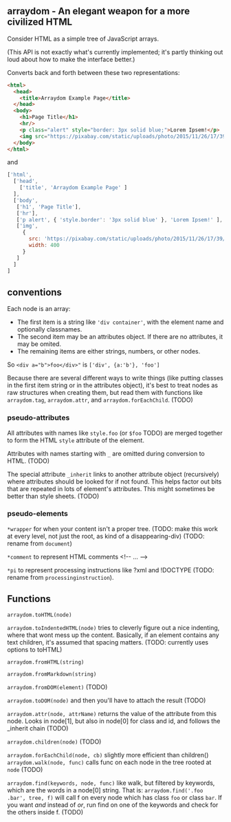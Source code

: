 ## arraydom - An elegant weapon for a more civilized HTML

Consider HTML as a simple tree of JavaScript arrays.   

(This API is not exactly what's currently implemented; it's partly
thinking out loud about how to make the interface better.)


Converts back and forth between these two representations:

```html
<html>
  <head>
    <title>Arraydom Example Page</title>
  </head>
  <body>
    <h1>Page Title</h1>
    <hr/>
    <p class="alert" style="border: 3px solid blue;">Lorem Ipsem!</p>
    <img src="https://pixabay.com/static/uploads/photo/2015/11/26/17/39/cat-1064225_960_720.jpg" width="400" />
  </body>
</html>
```

and

```javascript
['html',
  ['head',
    ['title', 'Arraydom Example Page' ]
  ],
  ['body',
   ['h1', 'Page Title'],
   ['hr'],
   ['p alert', { 'style.border': '3px solid blue' }, 'Lorem Ipsem!' ],
   ['img',
     {
       src: 'https://pixabay.com/static/uploads/photo/2015/11/26/17/39/cat-1064225_960_720.jpg',
       width: 400
     }
   ]
  ]
]
```

## conventions

Each node is an array:

* The first item is a string like `'div container'`, with the element name and optionally classnames.
* The second item may be an attributes object.  If there are no attributes, it may be omited.
* The remaining items are either strings, numbers, or other nodes.

So `<div a="b">foo</div>"` is `['div', {a:'b'}, 'foo']`

Because there are several different ways to write things (like putting classes in the first item string or in the attributes object), it's best to treat nodes as raw structures when creating them, but read them with functions like `arraydom.tag`, `arraydom.attr`, and `arraydom.forEachChild`.  (TODO)

### pseudo-attributes

All attributes with names like `style.foo` (or `$foo` TODO) are merged
together to form the HTML `style` attribute of the element.

Attributes with names starting with `_` are omitted during conversion
to HTML. (TODO)

The special attribute `_inherit` links to another attribute object
(recursively) where attributes should be looked for if not found.
This helps factor out bits that are repeated in lots of element's
attributes.  This might sometimes be better than style sheets.  (TODO)

### pseudo-elements

`*wrapper` for when your content isn't a proper tree.   (TODO: make this work at every level, not just the root, as kind of a disappearing-div)  (TODO: rename from `document`)

`*comment` to represent HTML comments &lt;!-- ... -->

`*pi` to represent processing instructions like ?xml and !DOCTYPE (TODO: rename from `processinginstruction`).

## Functions

`arraydom.toHTML(node)`

`arraydom.toIndentedHTML(node)` tries to cleverly figure out a nice indenting, where that wont mess up the content.   Basically, if an element contains any text children, it's assumed that spacing matters.  (TODO: currently uses options to toHTML)

`arraydom.fromHTML(string)`

`arraydom.fromMarkdown(string)`

`arraydom.fromDOM(element)` (TODO)

`arraydom.toDOM(node)` and then you'll have to attach the result   (TODO)

`arraydom.attr(node, attrName)` returns the value of the attribute from this node.  Looks in node[1], but also in node[0] for class and id, and follows the _inherit chain (TODO)

`arraydom.children(node)` (TODO)

`arraydom.forEachChild(node, cb)` slightly more efficient than children()
`arraydom.walk(node, func)` calls func on each node in the tree rooted at `node`  (TODO)

`arraydom.find(keywords, node, func)` like walk, but filtered by keywords, which are the words in a node[0] string.  That is: `arraydom.find('.foo .bar', tree, f)` will call f on every node which has class `foo` or class `bar`.   If you want *and* instead of *or*, run find on one of the keywords and check for the others inside f.  (TODO)



